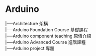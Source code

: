 # Arduino  
|──Architecture 架構  
   |──Arduino Foundation Course  基礎課程  
   |──Arduino component teaching 原價介紹  
   |──Arduino Advanced Course    進階課程  
   |──Arduino project            專題  
